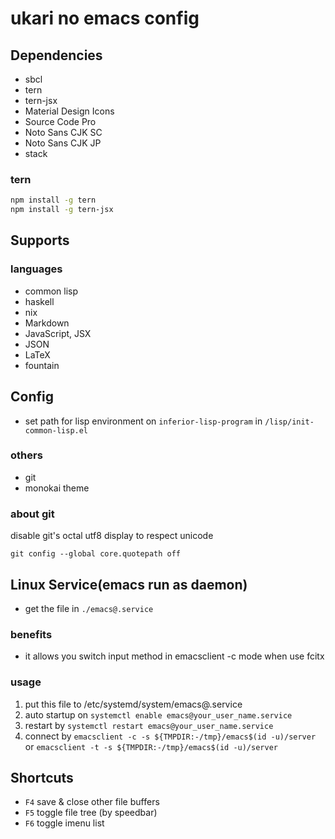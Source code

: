# ukari no emacs config

## Dependencies
- sbcl
- tern
- tern-jsx
- Material Design Icons
- Source Code Pro
- Noto Sans CJK SC
- Noto Sans CJK JP
- stack

### tern
``` bash
npm install -g tern
npm install -g tern-jsx
```

## Supports

### languages
- common lisp
- haskell
- nix
- Markdown
- JavaScript, JSX
- JSON
- LaTeX
- fountain

## Config
- set path for lisp environment on `inferior-lisp-program` in `/lisp/init-common-lisp.el`

### others
- git
- monokai theme

### about git
disable git's octal utf8 display to respect unicode

``` shell
git config --global core.quotepath off
```

## Linux Service(emacs run as daemon)
- get the file in `./emacs@.service`

### benefits
- it allows you switch input method in emacsclient -c mode when use fcitx

### usage
1. put this file to /etc/systemd/system/emacs@.service
2. auto startup on `systemctl enable emacs@your_user_name.service`
3. restart by `systemctl restart emacs@your_user_name.service`
4. connect by `emacsclient -c -s ${TMPDIR:-/tmp}/emacs$(id -u)/server` or `emacsclient -t -s ${TMPDIR:-/tmp}/emacs$(id -u)/server`

## Shortcuts
- `F4` save & close other file buffers
- `F5` toggle file tree (by speedbar)
- `F6` toggle imenu list
